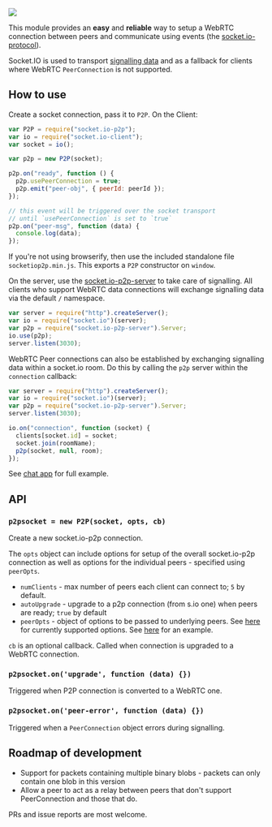 ![](https://cldup.com/95U80xyuHq.svg)

This module provides an **easy** and **reliable** way to setup a WebRTC connection between peers and communicate using events (the [socket.io-protocol](https://github.com/Automattic/socket.io-protocol)).

Socket.IO is used to transport [signalling data](http://www.html5rocks.com/en/tutorials/webrtc/infrastructure/#what-is-signaling) and as a fallback for clients where WebRTC `PeerConnection` is not supported.

## How to use

Create a socket connection, pass it to `P2P`. On the Client:

```js
var P2P = require("socket.io-p2p");
var io = require("socket.io-client");
var socket = io();

var p2p = new P2P(socket);

p2p.on("ready", function () {
  p2p.usePeerConnection = true;
  p2p.emit("peer-obj", { peerId: peerId });
});

// this event will be triggered over the socket transport
// until `usePeerConnection` is set to `true`
p2p.on("peer-msg", function (data) {
  console.log(data);
});
```

If you're not using browserify, then use the included standalone file `socketiop2p.min.js`. This exports a `P2P` constructor on `window`.

On the server, use the [socket.io-p2p-server](https://github.com/tomcartwrightuk/socket.io-p2p-server) to take care of signalling. All clients who support WebRTC data connections will exchange signalling data via the default `/` namespace.

```js
var server = require("http").createServer();
var io = require("socket.io")(server);
var p2p = require("socket.io-p2p-server").Server;
io.use(p2p);
server.listen(3030);
```

WebRTC Peer connections can also be established by exchanging signalling data within a socket.io room. Do this by calling the `p2p` server within the `connection` callback:

```js
var server = require("http").createServer();
var io = require("socket.io")(server);
var p2p = require("socket.io-p2p-server").Server;
server.listen(3030);

io.on("connection", function (socket) {
  clients[socket.id] = socket;
  socket.join(roomName);
  p2p(socket, null, room);
});
```

See [chat app](https://github.com/socketio/socket.io-p2p/tree/master/examples/chat) for full example.

## API

### `p2psocket = new P2P(socket, opts, cb)`

Create a new socket.io-p2p connection.

The `opts` object can include options for setup of the overall socket.io-p2p connection as well as options for the individual peers - specified using `peerOpts`.

- `numClients` - max number of peers each client can connect to; `5` by default.
- `autoUpgrade` - upgrade to a p2p connection (from s.io one) when peers are ready; `true` by default
- `peerOpts` - object of options to be passed to underlying peers. See [here](https://github.com/feross/simple-peer/blob/master/README.md#api) for currently supported options. See [here](examples/streaming) for an example.

`cb` is an optional callback. Called when connection is upgraded to a WebRTC connection.

### `p2psocket.on('upgrade', function (data) {})`

Triggered when P2P connection is converted to a WebRTC one.

### `p2psocket.on('peer-error', function (data) {})`

Triggered when a `PeerConnection` object errors during signalling.

## Roadmap of development

- Support for packets containing multiple binary blobs - packets can only contain one blob in this version
- Allow a peer to act as a relay between peers that don't support PeerConnection and those that do.

PRs and issue reports are most welcome.
